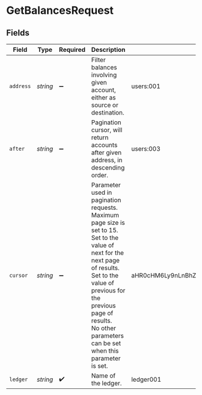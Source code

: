 # GetBalancesRequest


## Fields

| Field                                                                                                                                                                                                                                                    | Type                                                                                                                                                                                                                                                     | Required                                                                                                                                                                                                                                                 | Description                                                                                                                                                                                                                                              | Example                                                                                                                                                                                                                                                  |
| -------------------------------------------------------------------------------------------------------------------------------------------------------------------------------------------------------------------------------------------------------- | -------------------------------------------------------------------------------------------------------------------------------------------------------------------------------------------------------------------------------------------------------- | -------------------------------------------------------------------------------------------------------------------------------------------------------------------------------------------------------------------------------------------------------- | -------------------------------------------------------------------------------------------------------------------------------------------------------------------------------------------------------------------------------------------------------- | -------------------------------------------------------------------------------------------------------------------------------------------------------------------------------------------------------------------------------------------------------- |
| `address`                                                                                                                                                                                                                                                | *string*                                                                                                                                                                                                                                                 | :heavy_minus_sign:                                                                                                                                                                                                                                       | Filter balances involving given account, either as source or destination.                                                                                                                                                                                | users:001                                                                                                                                                                                                                                                |
| `after`                                                                                                                                                                                                                                                  | *string*                                                                                                                                                                                                                                                 | :heavy_minus_sign:                                                                                                                                                                                                                                       | Pagination cursor, will return accounts after given address, in descending order.                                                                                                                                                                        | users:003                                                                                                                                                                                                                                                |
| `cursor`                                                                                                                                                                                                                                                 | *string*                                                                                                                                                                                                                                                 | :heavy_minus_sign:                                                                                                                                                                                                                                       | Parameter used in pagination requests. Maximum page size is set to 15.<br/>Set to the value of next for the next page of results.<br/>Set to the value of previous for the previous page of results.<br/>No other parameters can be set when this parameter is set.<br/> | aHR0cHM6Ly9nLnBhZ2UvTmVrby1SYW1lbj9zaGFyZQ==                                                                                                                                                                                                             |
| `ledger`                                                                                                                                                                                                                                                 | *string*                                                                                                                                                                                                                                                 | :heavy_check_mark:                                                                                                                                                                                                                                       | Name of the ledger.                                                                                                                                                                                                                                      | ledger001                                                                                                                                                                                                                                                |